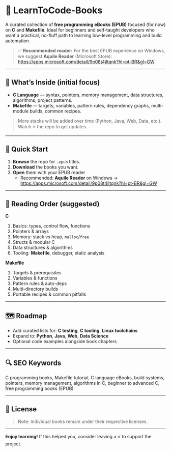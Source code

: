 # 📘 LearnToCode-Books

A curated collection of **free programming eBooks (EPUB)** focused (for now) on **C** and **Makefile**. Ideal for beginners and self-taught developers who want a practical, no-fluff path to learning low-level programming and build automation.

> ✅ **Recommended reader:** For the best EPUB experience on Windows, we suggest **Aquile Reader** (Microsoft Store):  
> https://apps.microsoft.com/detail/9p08t4jltqnk?hl=pt-BR&gl=GW

---

## 🚀 What’s Inside (initial focus)

- **C Language** — syntax, pointers, memory management, data structures, algorithms, project patterns.  
- **Makefile** — targets, variables, pattern rules, dependency graphs, multi-module builds, common recipes.

> More stacks will be added over time (Python, Java, Web, Data, etc.). Watch ⭐ the repo to get updates.

---

## 🔎 Quick Start

1. **Browse** the repo for `.epub` titles.  
2. **Download** the books you want.  
3. **Open** them with your EPUB reader  
   - Recommended: **Aquile Reader** on Windows → https://apps.microsoft.com/detail/9p08t4jltqnk?hl=pt-BR&gl=GW

---

## 🧭 Reading Order (suggested)

**C**
1. Basics: types, control flow, functions  
2. Pointers & arrays  
3. Memory: stack vs heap, `malloc`/`free`  
4. Structs & modular C  
5. Data structures & algorithms  
6. Tooling: **Makefile**, debugger, static analysis

**Makefile**
1. Targets & prerequisites  
2. Variables & functions  
3. Pattern rules & auto-deps  
4. Multi-directory builds  
5. Portable recipes & common pitfalls

---

## 🗺️ Roadmap

- Add curated lists for: **C testing**, **C tooling**, **Linux toolchains**  
- Expand to: **Python**, **Java**, **Web**, **Data Science**  
- Optional code examples alongside book chapters

---

## 🔍 SEO Keywords

C programming books, Makefile tutorial, C language eBooks, build systems, pointers, memory management, algorithms in C, beginner to advanced C, free programming books (EPUB)

---

## 📄 License
  
> Note: Individual books remain under their respective licenses.

---

**Enjoy learning!** If this helped you, consider leaving a ⭐ to support the project.
